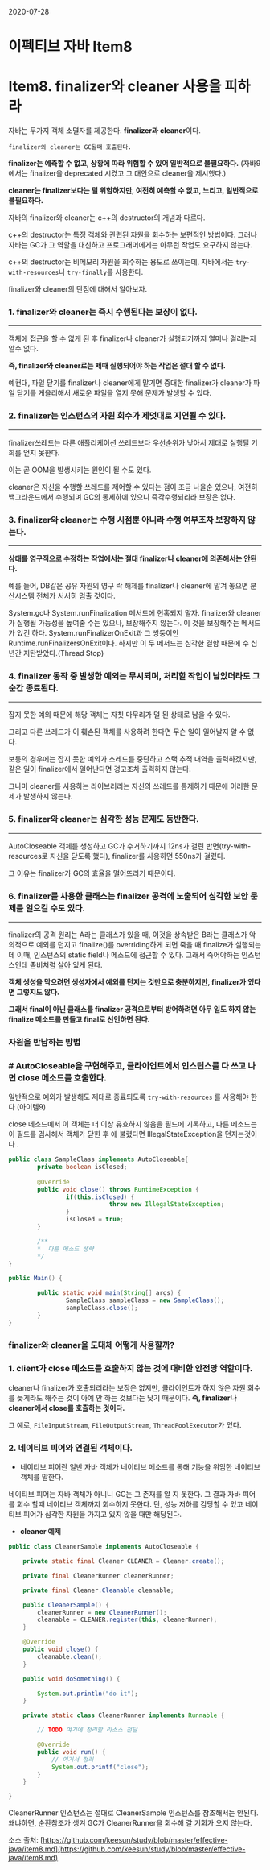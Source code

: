 2020-07-28



# 이펙티브 자바 Item8

# Item8. finalizer와 cleaner 사용을 피하라

자바는 두가지 객체 소멸자를 제공한다. **finalizer과 cleaner**이다.

`finalizer와 cleaner는 GC될때 호출된다.`

**finalizer는 예측할 수 없고, 상황에 따라 위험할 수 있어 일반적으로 불필요하다.** (자바9에서는 finalizer을 deprecated 시켰고 그 대안으로 cleaner을 제시했다.)

**cleaner는 finalizer보다는 덜 위험하지만, 여전히 예측할 수 없고, 느리고, 일반적으로 불필요하다.** 

자바의 finalizer와 cleaner는 c++의 destructor의 개념과 다르다.

c++의 destructor는 특정 객체와 관련된 자원을 회수하는 보편적인 방법이다. 그러나 자바는 GC가 그 역할을 대신하고 프로그래머에게는 아무런 작업도 요구하지 않는다. 

c++의 destructor는 비메모리 자원을 회수하는 용도로 쓰이는데, 자바에서는 `try-with-resources`나 `try-finally`를 사용한다.

finalizer와 cleaner의 단점에 대해서 알아보자. 

### 1. finalizer와 cleaner는 즉시 수행된다는 보장이 없다.

---

객체에 접근을 할 수 없게 된 후 finalizer나 cleaner가 실행되기까지 얼머나 걸리는지 알수 없다. 

**즉, finalizer와 cleaner로는 제때 실행되어야 하는 작업은 절대 할 수 없다.** 

예컨대, 파일 닫기를 finalizer나 cleaner에게 맡기면 중대한 finalizer가 cleaner가 파일 닫기를 게을리해서 새로운 파일을 열지 못해 문제가 발생할 수 있다.

### 2. finalizer는 인스턴스의 자원 회수가 제멋대로 지연될 수 있다.

---

finalizer쓰레드는 다른 애플리케이션 쓰레드보다 우선순위가 낮아서 제대로 실행될 기회를 얻지 못한다. 

이는 곧 OOM을 발생시키는 원인이 될 수도 있다. 

cleaner은  자신을 수행할 쓰레드를 제어할 수 있다는 점이 조금 나을순 있으나, 여전히 백그라운드에서 수행되며 GC의 통제하에 있으니 즉각수행되리라 보장은 없다. 

### 3. finalizer와 cleaner는 수행 시점뿐 아니라 수행 여부조차 보장하지 않는다.

---

**상태를 영구적으로 수정하는 작업에서는 절대 finalizer나 cleaner에 의존해서는 안된다.**

예를 들어, DB같은 공유 자원의 영구 락 해제를 finalizer나 cleaner에 맡겨 놓으면 분산시스템 전체가 서서히 멈출 것이다. 

System.gc나 System.runFinalization 메서드에 현혹되지 말자. finalizer와 cleaner가 실행될 가능성을 높여줄 수는 있으나, 보장해주지 않는다. 이 것을 보장해주는 메서드가 있긴 하다. System.runFinalizerOnExit과 그 쌍둥이인 Runtime.runFinalizersOnExit이다. 하지만 이 두 메서드는 심각한 결함 때문에 수 십년간 지탄받았다.(Thread Stop)

### 4. finalizer 동작 중 발생한 예외는 무시되며, 처리할 작업이 남았더라도 그 순간 종료된다.

---

잡지 못한 예외 때문에 해당 객체는 자칫 마무리가 덜 된 상태로 남을 수 있다. 

그리고 다른 쓰레드가 이 훼손된 객체를 사용하려 한다면 무슨 일이 일어날지 알 수 없다.

보통의 경우에는 잡지 못한 예외가 스레드를 중단하고 스택 추적 내역을 출력하겠지만, 같은 일이 finalizer에서 일어난다면 경고조차 출력하지 않는다. 

그나마 cleaner를 사용하는 라이브러리는 자신의 쓰레드를 통제하기 때문에 이러한 문제가 발생하지 않는다.

### 5. finalizer와 cleaner는 심각한 성능 문제도 동반한다.

---

AutoCloseable 객체를 생성하고 GC가 수거하기까지 12ns가 걸린 반면(try-with-resources로 자신을 닫도록 했다), finalizer를 사용하면 550ns가 걸렸다. 

그 이유는 finalizer가 GC의 효율을 떨어뜨리기 때문이다.

### 6. finalizer를 사용한 클래스는 finalizer 공격에 노출되어 심각한 보안 문제를 일으킬 수도 있다.

---

finalizer의 공격 원리는 A라는 클래스가 있을 때, 이것을 상속받은 B라는 클래스가 악의적으로 예외를 던지고 finalize()를 overriding하게 되면 죽을 때 finalize가 실행되는데 이때, 인스턴스의 static field나 메소드에 접근할 수 있다. 그래서 죽어야하는 인스턴스인데 좀비처럼 살아 있게 된다.

**객체 생성을 막으려면 생성자에서 예외를 던지는 것만으로 충분하지만, finalizer가 있다면 그렇지도 않다.** 

**그래서 final이 아닌 클래스를 finalizer 공격으로부터 방어하려면 아무 일도 하지 않는 finalize 메소드를 만들고 final로 선언하면 된다.** 

### 자원을 반납하는 방법

### # AutoCloseable을 구현해주고, 클라이언트에서 인스턴스를 다 쓰고 나면 close 메소드를 호출한다.

일반적으로 예외가 발생해도 제대로 종료되도록 `try-with-resources` 를 사용해야 한다 (아이템9)

close 메소드에서 이 객체는 더 이상 유효하지 않음을 필드에 기록하고, 다른 메소드는 이 필드를 검사해서 객체가 닫힌 후 에 불렸다면 IllegalStateException을 던지는것이다 .

```java
public class SampleClass implements AutoCloseable{
		private boolean isClosed;
		
		@Override
		public void close() throws RuntimeException {
				if(this.isClosed) {
							throw new IllegalStateException;
				}
				isClosed = true;
		}

		/**
		*  다른 메소드 생략
		*/
}

public Main() {

		public static void main(String[] args) {
				SampleClass sampleClass = new SampleClass();
				sampleClass.close();
		}
}
```

### finalizer와 cleaner을 도대체 어떻게 사용할까?

### 1. client가 close 메소드를 호출하지 않는 것에 대비한 안전망 역할이다.

cleaner나 finalizer가 호출되리라는 보장은 없지만, 클라이언트가 하지 않은 자원 회수를 늦게라도 해주는 것이 아예 안 하는 것보다는 낫기 때문이다.  **즉, finalizer나 cleaner에서 close를 호출하는 것이다.**

그 예로, `FileInputStream`, `FileOutputStream`, `ThreadPoolExecutor`가 있다. 

### 2. 네이티브 피어와 연결된 객체이다.

- 네이티브 피어란 일반 자바 객체가 네이티브 메소드를 통해 기능을 위임한 네이티브 객체를 말한다.

네이티브 피어는 자바 객체가 아니니 GC는 그 존재를 알 지 못한다. 그 결과 자바 피어를 회수 할때 네이티브 객체까지 회수하지 못한다. 단, 성능 저하를 감당할 수 있고 네이티브 피어가 심각한 자원을 가지고 있지 않을 때만 해당된다. 

- **cleaner 예제**

```java
public class CleanerSample implements AutoCloseable {

    private static final Cleaner CLEANER = Cleaner.create();

    private final CleanerRunner cleanerRunner;

    private final Cleaner.Cleanable cleanable;

    public CleanerSample() {
        cleanerRunner = new CleanerRunner();
        cleanable = CLEANER.register(this, cleanerRunner);
    }

    @Override
    public void close() {
        cleanable.clean();
    }

    public void doSomething() {

        System.out.println("do it");
    }

    private static class CleanerRunner implements Runnable {

        // TODO 여기에 정리할 리소스 전달

        @Override
        public void run() {
            // 여기서 정리
            System.out.printf("close");
        }
    }

}
```

CleanerRunner 인스턴스는 절대로 CleanerSample 인스턴스를 참조해서는 안된다. 왜냐하면, 순환참조가 생겨 GC가 CleanerRunner을 회수해 갈 기회가 오지 않는다. 

소스 출처: [https://github.com/keesun/study/blob/master/effective-java/item8.md](https://github.com/keesun/study/blob/master/effective-java/item8.md)